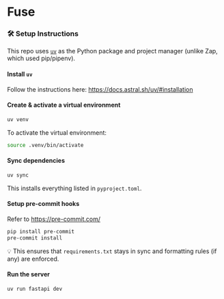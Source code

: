 # Fuse

### 🛠 Setup Instructions

This repo uses [`uv`](https://docs.astral.sh/uv) as the Python package and project manager (unlike Zap, which used pip/pipenv).

#### Install `uv`
Follow the instructions here: https://docs.astral.sh/uv/#installation

#### Create & activate a virtual environment

```bash
uv venv
```

To activate the virtual environment:

```bash
source .venv/bin/activate
```

#### Sync dependencies

```bash
uv sync
```
This installs everything listed in `pyproject.toml`.

#### Setup pre-commit hooks

Refer to https://pre-commit.com/

```bash
pip install pre-commit
pre-commit install
```

💡 This ensures that `requirements.txt` stays in sync and formatting rules (if any) are enforced.

#### Run the server

```bash
uv run fastapi dev
```